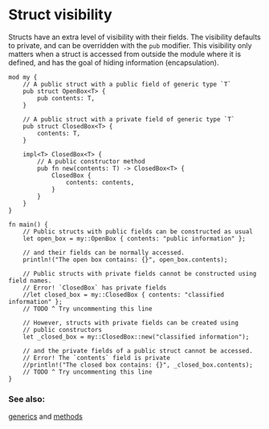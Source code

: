 # Struct visibility

Structs have an extra level of visibility with their fields. The visibility 
defaults to private, and can be overridden with the `pub` modifier. This 
visibility only matters when a struct is accessed from outside the module 
where it is defined, and has the goal of hiding information (encapsulation).

```rust,editable
mod my {
    // A public struct with a public field of generic type `T`
    pub struct OpenBox<T> {
        pub contents: T,
    }

    // A public struct with a private field of generic type `T`
    pub struct ClosedBox<T> {
        contents: T,
    }

    impl<T> ClosedBox<T> {
        // A public constructor method
        pub fn new(contents: T) -> ClosedBox<T> {
            ClosedBox {
                contents: contents,
            }
        }
    }
}

fn main() {
    // Public structs with public fields can be constructed as usual
    let open_box = my::OpenBox { contents: "public information" };

    // and their fields can be normally accessed.
    println!("The open box contains: {}", open_box.contents);

    // Public structs with private fields cannot be constructed using field names.
    // Error! `ClosedBox` has private fields
    //let closed_box = my::ClosedBox { contents: "classified information" };
    // TODO ^ Try uncommenting this line

    // However, structs with private fields can be created using
    // public constructors
    let _closed_box = my::ClosedBox::new("classified information");

    // and the private fields of a public struct cannot be accessed.
    // Error! The `contents` field is private
    //println!("The closed box contains: {}", _closed_box.contents);
    // TODO ^ Try uncommenting this line
}
```

### See also:

[generics][generics] and [methods][methods]

[generics]: ../generics.md
[methods]: ../fn/methods.md
